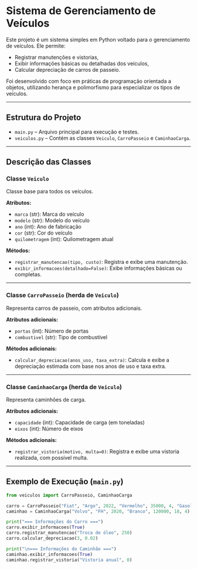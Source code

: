 #  Sistema de Gerenciamento de Veículos

Este projeto é um sistema simples em Python voltado para o gerenciamento de veículos. Ele permite:

- Registrar manutenções e vistorias,
- Exibir informações básicas ou detalhadas dos veículos,
- Calcular depreciação de carros de passeio.

Foi desenvolvido com foco em práticas de programação orientada a objetos, utilizando herança e polimorfismo para especializar os tipos de veículos.

---

##  Estrutura do Projeto

- `main.py` – Arquivo principal para execução e testes.
- `veiculos.py` – Contém as classes `Veiculo`, `CarroPasseio` e `CaminhaoCarga`.

---

## Descrição das Classes

### Classe `Veiculo`

Classe base para todos os veículos.

**Atributos:**
- `marca` (str): Marca do veículo
- `modelo` (str): Modelo do veículo
- `ano` (int): Ano de fabricação
- `cor` (str): Cor do veículo
- `quilometragem` (int): Quilometragem atual

**Métodos:**
- `registrar_manutencao(tipo, custo)`: Registra e exibe uma manutenção.
- `exibir_informacoes(detalhado=False)`: Exibe informações básicas ou completas.

---

### Classe `CarroPasseio` (herda de `Veiculo`)

Representa carros de passeio, com atributos adicionais.

**Atributos adicionais:**
- `portas` (int): Número de portas
- `combustivel` (str): Tipo de combustível

**Métodos adicionais:**
- `calcular_depreciacao(anos_uso, taxa_extra)`: Calcula e exibe a depreciação estimada com base nos anos de uso e taxa extra.

---

### Classe `CaminhaoCarga` (herda de `Veiculo`)

Representa caminhões de carga.

**Atributos adicionais:**
- `capacidade` (int): Capacidade de carga (em toneladas)
- `eixos` (int): Número de eixos

**Métodos adicionais:**
- `registrar_vistoria(motivo, multa=0)`: Registra e exibe uma vistoria realizada, com possível multa.

---

## Exemplo de Execução (`main.py`)

```python
from veiculos import CarroPasseio, CaminhaoCarga

carro = CarroPasseio("Fiat", "Argo", 2022, "Vermelho", 35000, 4, "Gasolina")
caminhao = CaminhaoCarga("Volvo", "FH", 2020, "Branco", 120000, 18, 4)

print("=== Informações do Carro ===")
carro.exibir_informacoes(True)
carro.registrar_manutencao("Troca de óleo", 250)
carro.calcular_depreciacao(3, 0.02)

print("\n=== Informações do Caminhão ===")
caminhao.exibir_informacoes(True)
caminhao.registrar_vistoria("Vistoria anual", 0)
